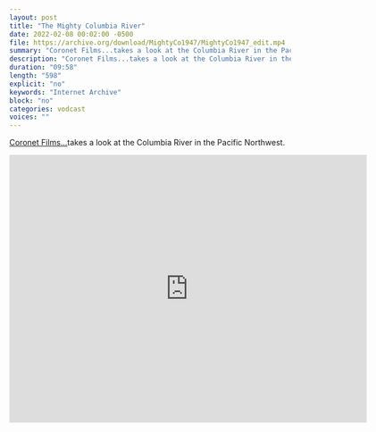 ```yaml
---
layout: post
title: "The Mighty Columbia River"
date: 2022-02-08 00:02:00 -0500
file: https://archive.org/download/MightyCo1947/MightyCo1947_edit.mp4
summary: "Coronet Films...takes a look at the Columbia River in the Pacific Northwest."
description: "Coronet Films...takes a look at the Columbia River in the Pacific Northwest."
duration: "09:58"
length: "598"
explicit: "no" 
keywords: "Internet Archive"
block: "no" 
categories: vodcast
voices: ""
---
```


[Coronet Films...](https://www.youtube.com/watch?v=GRT4zWrALEo)takes a look at the Columbia River in the Pacific Northwest.

<iframe src="https://archive.org/embed/MightyCo1947" width="640" height="480" frameborder="0" webkitallowfullscreen="true" mozallowfullscreen="true" allowfullscreen></iframe>

